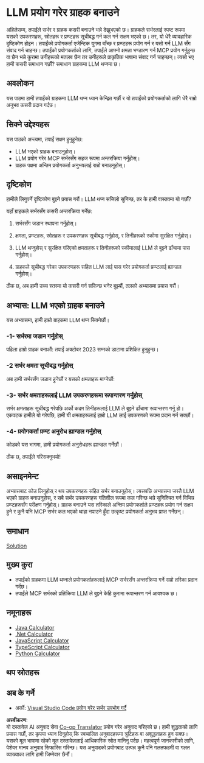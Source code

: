 <!--
CO_OP_TRANSLATOR_METADATA:
{
  "original_hash": "abbb199eb22fdffa44a0de4db6a5ea49",
  "translation_date": "2025-05-17T10:18:22+00:00",
  "source_file": "03-GettingStarted/03-llm-client/README.md",
  "language_code": "ne"
}
-->
# LLM प्रयोग गरेर ग्राहक बनाउने

अहिलेसम्म, तपाईंले सर्भर र ग्राहक कसरी बनाउने भन्ने देख्नुभएको छ। ग्राहकले सर्भरलाई स्पष्ट रूपमा यसको उपकरणहरू, स्रोतहरू र प्रम्प्टहरू सूचीबद्ध गर्न कल गर्न सक्षम भएको छ। तर, यो धेरै व्यावहारिक दृष्टिकोण होइन। तपाईंको प्रयोगकर्ता एजेन्टिक युगमा बाँच्छ र प्रम्प्टहरू प्रयोग गर्न र यसो गर्न LLM सँग संवाद गर्न चाहन्छ। तपाईंको प्रयोगकर्ताको लागि, तपाईंले आफ्नो क्षमता भण्डारण गर्न MCP प्रयोग गर्नुहुन्छ वा छैन भन्ने कुरामा उनीहरूको मतलब छैन तर उनीहरूले प्राकृतिक भाषामा संवाद गर्न चाहन्छन्। त्यसो भए हामी कसरी समाधान गर्छौं? समाधान ग्राहकमा LLM थप्नमा छ।

## अवलोकन

यस पाठमा हामी तपाईंको ग्राहकमा LLM थप्न ध्यान केन्द्रित गर्छौं र यो तपाईंको प्रयोगकर्ताको लागि धेरै राम्रो अनुभव कसरी प्रदान गर्दछ।

## सिक्ने उद्देश्यहरू

यस पाठको अन्त्यमा, तपाईं सक्षम हुनुहुनेछ:

- LLM भएको ग्राहक बनाउनुहोस्।
- LLM प्रयोग गरेर MCP सर्भरसँग सहज रूपमा अन्तरक्रिया गर्नुहोस्।
- ग्राहक पक्षमा अन्तिम प्रयोगकर्ता अनुभवलाई राम्रो बनाउनुहोस्।

## दृष्टिकोण

हामीले लिनुपर्ने दृष्टिकोण बुझ्ने प्रयास गरौं। LLM थप्न सजिलो सुनिन्छ, तर के हामी वास्तवमा यो गर्छौं?

यहाँ ग्राहकले सर्भरसँग कसरी अन्तरक्रिया गर्नेछ:

1. सर्भरसँग जडान स्थापना गर्नुहोस्।

1. क्षमता, प्रम्प्टहरू, स्रोतहरू र उपकरणहरू सूचीबद्ध गर्नुहोस्, र तिनीहरूको स्कीमा सुरक्षित गर्नुहोस्।

1. LLM थप्नुहोस् र सुरक्षित गरिएको क्षमताहरू र तिनीहरूको स्कीमालाई LLM ले बुझ्ने ढाँचामा पास गर्नुहोस्।

1. ग्राहकले सूचीबद्ध गरेका उपकरणहरू सहित LLM लाई पास गरेर प्रयोगकर्ता प्रम्प्टलाई ह्यान्डल गर्नुहोस्।

ठीक छ, अब हामी उच्च स्तरमा यो कसरी गर्न सकिन्छ भनेर बुझ्यौं, तलको अभ्यासमा प्रयास गरौं।

## अभ्यास: LLM भएको ग्राहक बनाउने

यस अभ्यासमा, हामी हाम्रो ग्राहकमा LLM थप्न सिक्नेछौं।

### -1- सर्भरमा जडान गर्नुहोस्

पहिला हाम्रो ग्राहक बनाऔं:
तपाईं अक्टोबर 2023 सम्मको डाटामा प्रशिक्षित हुनुहुन्छ।

### -2 सर्भर क्षमता सूचीबद्ध गर्नुहोस्

अब हामी सर्भरसँग जडान हुनेछौं र यसको क्षमताहरू माग्नेछौं:

### -3- सर्भर क्षमताहरूलाई LLM उपकरणहरूमा रूपान्तरण गर्नुहोस्

सर्भर क्षमताहरू सूचीबद्ध गरेपछि अर्को कदम तिनीहरूलाई LLM ले बुझ्ने ढाँचामा रूपान्तरण गर्नु हो। एकपटक हामीले यो गरेपछि, हामी यी क्षमताहरूलाई हाम्रो LLM लाई उपकरणको रूपमा प्रदान गर्न सक्छौं।

### -4- प्रयोगकर्ता प्रम्प्ट अनुरोध ह्यान्डल गर्नुहोस्

कोडको यस भागमा, हामी प्रयोगकर्ता अनुरोधहरू ह्यान्डल गर्नेछौं।

ठीक छ, तपाईंले गरिसक्नुभयो!

## असाइनमेन्ट

अभ्यासबाट कोड लिनुहोस् र थप उपकरणहरू सहित सर्भर बनाउनुहोस्। त्यसपछि अभ्यासमा जस्तै LLM भएको ग्राहक बनाउनुहोस्, र सबै सर्भर उपकरणहरू गतिशील रूपमा कल गरिन्छ भन्ने सुनिश्चित गर्न विभिन्न प्रम्प्टहरूसँग परीक्षण गर्नुहोस्। ग्राहक बनाउने यस तरिकाले अन्तिम प्रयोगकर्ताले प्रम्प्टहरू प्रयोग गर्न सक्षम हुने र कुनै पनि MCP सर्भर कल भएको थाहा नपाउने हुँदा उत्कृष्ट प्रयोगकर्ता अनुभव प्राप्त गर्नेछन्।

## समाधान

[Solution](/03-GettingStarted/03-llm-client/solution/README.md)

## मुख्य कुरा

- तपाईंको ग्राहकमा LLM थप्नाले प्रयोगकर्ताहरूलाई MCP सर्भरसँग अन्तरक्रिया गर्ने राम्रो तरिका प्रदान गर्दछ।
- तपाईंले MCP सर्भरको प्रतिक्रिया LLM ले बुझ्ने केहि कुरामा रूपान्तरण गर्न आवश्यक छ।

## नमूनाहरू

- [Java Calculator](../samples/java/calculator/README.md)
- [.Net Calculator](../../../../03-GettingStarted/samples/csharp)
- [JavaScript Calculator](../samples/javascript/README.md)
- [TypeScript Calculator](../samples/typescript/README.md)
- [Python Calculator](../../../../03-GettingStarted/samples/python)

## थप स्रोतहरू

## अब के गर्ने

- अर्को: [Visual Studio Code प्रयोग गरेर सर्भर उपभोग गर्दै](/03-GettingStarted/04-vscode/README.md)

**अस्वीकरण**:  
यो दस्तावेज़ AI अनुवाद सेवा [Co-op Translator](https://github.com/Azure/co-op-translator) प्रयोग गरेर अनुवाद गरिएको छ। हामी शुद्धताको लागि प्रयास गर्छौं, तर कृपया ध्यान दिनुहोस् कि स्वचालित अनुवादहरूमा त्रुटिहरू वा अशुद्धताहरू हुन सक्छ। यसको मूल भाषामा रहेको मूल दस्तावेज़लाई आधिकारिक स्रोत मानिनु पर्दछ। महत्वपूर्ण जानकारीको लागि, पेशेवर मानव अनुवाद सिफारिस गरिन्छ। यस अनुवादको प्रयोगबाट उत्पन्न कुनै पनि गलतफहमी वा गलत व्याख्याका लागि हामी जिम्मेवार छैनौं।